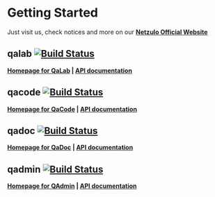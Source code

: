 # Getting Started

Just visit us, check notices and more on our **[Netzulo Official Website](https://netzulo.com/)**

## qalab [![Build Status](https://travis-ci.org/netzulo/qalab.svg?branch=master)](https://travis-ci.org/netzulo/qalab)

**[Homepage for QaLab](http://qalab.tk/proyect/qalab) | [API documentation](/qalab/)**


## qacode  [![Build Status](https://travis-ci.org/netzulo/qacode.svg?branch=master)](https://travis-ci.org/netzulo/qacode)

**[Homepage for QaCode](http://qalab.tk/proyect/qacode) | [API documentation](/qacode/)**


## qadoc [![Build Status](https://travis-ci.org/netzulo/qadoc.svg?branch=master)](https://travis-ci.org/netzulo/qadoc)

**[Homepage for QaDoc](http://qalab.tk/proyect/qadic) | [API documentation](/qadoc/)**


## qadmin [![Build Status](https://travis-ci.org/netzulo/qadmin.svg?branch=master)](https://travis-ci.org/netzulo/qadmin)

**[Homepage for QAdmin](http://qalab.tk/proyect/qadmin) | [API documentation](/qadmin/)**


